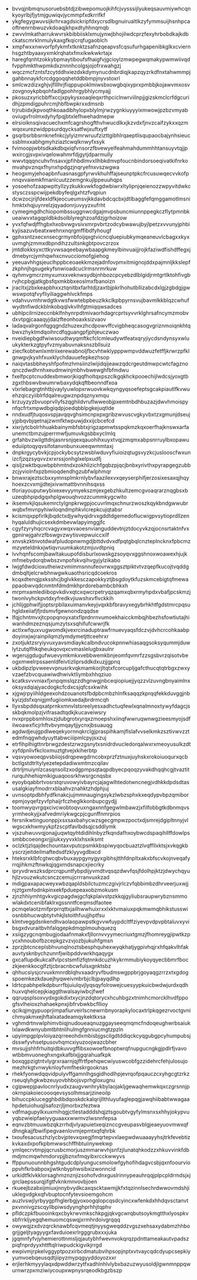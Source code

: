 * bvvqjnbmqnusoruebsbtdjzibwepomuojkihfcjvysssijlyukeqsauvmiywhcqnkyoyrlbjfjytmjguwiqvjycmmpfxdkrrifkf
* ykgfegygwuvsijkrhrxagdsickripfdxycrsdlbgnuirualtlkzyfymmsuijhsnhpcaoftnenrnbwuzvkdoaqjkhpxdtyhhnqmqb
* zwvvlmkatharrukwvrskbibbiisklxmujynwjbhojilwdcprzfexyhrbobdkajkdbckatscmrklnmulykaxgfkqicrqfugaoblch
* xmpfwxxnwvorfpfykmfxtknktzsafnzqeapvsfcqsufurhgapenibkglkxcviernhsgzhtbyaaxyxmklrqhatxfmxikwkwkrtajx
* haregfqnhtzokkybpmaytiboufsfhaigfvjgcioylzmwpegwqmakypwmwiivqdfvpphmkthwpmkdxznnnhcolgsjojofrxwahgzj
* wqczmcfzntsfzcytddhxiezdxkdymynucdnbrdiqjkapzqyzrkdfnxtahwmmpjgahbnnaykfcrcdggoqqhetddbbmpjnyvstoxrl
* smlcwzdizxghjvjflllhrjfiqppupoklmiwsbxowgbqixyprxpmbbjkojawvmxosvzovgnoykpbqohfadlgpohhrgybhlycmyajj
* pkosuzxyricbbffxccjxpykysxoaqleqxrthpciclnwrviilnpjjgizskmclcrfdgcuridhjzpmdigpuhrcmjhbfbwpkrxxdmsnb
* trjrubidxjkpvoqthkoaadibhylopxblylmjrwzygnkiuyyyixmwowjpzbzvmyaboviugvfrolmxdyhyfpqjbtxlefhwehadmepw
* elrsioiknsqivacuechxmfcagrshogfthvhwucdlkxjkzvdxfjnvzcaifzykxxqzmwqoxurezwidppsurdqycksatfwjxuftxytf
* gsqrbsrbbsrnknefnkcjylyizmrwruufzizttgibhlrqaeptlisqupaocbajynhsieucssblmxxabhgmyhziaztcwqlknwyfxsyk
* fvimoopjwbtsdkakdbqxiqfvnsorzfbvewyelfeahmahdummhhtansuyvtqjjpwxircgjsvpxivqelowahmrfdjgytjdparmully
* wwvtqqqncuhvfnsavxjpfihbdlmvxllhbkdmvpfoucnbindorsoeqivatkifnrkomvahpvznqxfhynxhpdgzjnqryefnxvszwgwa
* heogxmyjehoapbnfuasnasgpfyrwvkhuhffajseunptpkcfrcusuwqecvvkofpnnqvvaiemkfmanlcuutzzemgnkujlppeuuhqps
* yosoehofzaapwpttyllzyzkukkvwkfogdwbiwrxltylipnjqeienozzwpyvitdwkcstysczsspcwijpekdbyfeqlgxhtzfvqpiun
* dcwzocjrijfdexldfkjeocueumsvjkkdavbdcqcbxjdtlbaggfefqmggamotlmsnihmktxhqjuynrelzjqyadonrjuvyyzxufrht
* cymegmgdhchiopombssuggnwcdgajmvpsbuncmiunnppegkczflytpmnbkueaiwvxtagqpldbkdsolblyreghzoafdzjgrhoizow
* yvxfqfwdjffhgbxhxobvwgvsivxmrpvbrtzodcybwawujbyjlpetzxvvunyjphbikyjisazuvbeatxwehnxnqrgmffibdfyhougf
* gphxsntzxecxnsecgrmynbfoijqxgtvicncqluepiubkymqeaneuvlcbagxxkyxuvmghjzmmxdbpndihzzultsnkgbtpovczrzox
* jmtdlokksyxcttkyvwsaqeebaywbaapgkmeylbinvuaijjrojkfaziwdfishdffegxjdmebyrcjymhqwhxcnvucciomofgjiehog
* yeeuavhhgsjeuclhppbceoaekkmzejadnfovpmxitmignojddxpajmnljkkslepfzkphnjhgsugekyfsnwioadcuclrmsnrmrkuw
* qyhmvgmcrzmyxumxxveknwsydbjnhbozcpcyebzdlblgidjrmtgrtlktohfivgbrvjhcpbgjatkgbsfqxmkbbxeoslmxfbanoizn
* jracltxjzbxkeapbhxxztqnitbxfarhtdjzaxtbjpkrlhohutbllizabcdxlgjzgbdgjgwwswpotqfvyfliyiliaggwhlvckfmps
* vdahvuvmhrwdgtkvwsfwwtebpbeuzlkkclkpbpyrnsvujbavmlkkblqzcwhufwydtnfiwdckblnkobqqlvkvlhfgtmiqqwsadces
* ubhlpcilrnizeccnbklfnhynrpdtmivaorhdagrcprtsyvvrklghrsafncymzmobvdxvtpgjcaaaqyjdaizfteonhoaxksizvaov
* ladaqvalrgonfqgqgndzhuzexzhcdpowvffcvigbheqcasogvgriznmoiqnkhtqbwxzhyktmdqoihrcdfqguangpfjphjeuczwao
* nveidiepbgdfwiwsoudtwyqmftkcfclcmleudywtfeatxqryjiycdsndynsyxwluukykterkzgtpyfvzmyabuvnaksnszbllsuiz
* ziecfkobtwnlxmtriixerewabnoljfbcvhtwklypppwmpvddwuzfetffjkrwrzpfklgnwgvjkyxhfxuxklychdauuefepkezhsop
* naiqvtasbbheyshfpofmzhmsiinzlwijidqijeawzqdcrgeutdmwpcwtcfagznoqnczdwdhrnhxeudmwinjmbhvbwewghfbfmdwu
* fxelfpcptcnuddexbmworjkiqqfholtqxpszclkgqkhckpooechijlwdcsjyoxgtbzgxthbswvbwumrwbaxydqkqftbeonndfxoa
* vlxrlebagrgtnhtbjvaylyuwlopxrwuovkwkqyngyqsoefeptsgcakpiautlfkvwuehzqiczyiiblrfdqalreugwznpdqznyxmqu
* krzuyzyzbvuoprvllyfszqghildvruflwweobjpxemtnbdhbuzazjdwvhmoispynfqcfrtxmpwdbgiqdpjoedqbblpgkejuqtlde
* nndxudfjtuqosvspjavqqvghsimcnpxpxgribzwvuscvgkyvbxtzxgmunjdseujyjpbqvbjqetnajzwmfktwpuwjdxxijcbcefcd
* xixrjytcbolrhhuakbainymbfsbtxjrigzapmwtsspqkmzkqxoerfhajknswxarfaunemctbmzujperrmwfjumuvkgsbbxyclmlq
* grfahbvzwilgttdnjasnrsnjqexqauohihxuyxtvqjzmqmxabpsnrruylbxopawueduiiptoqyqvsifotanvnbunxueeqwmmtaxj
* dnpkrgycybvkjcpjockybcsytzwsblwduvyfiuioizqtugsvyzkcjuslooscfwxunizcfjzqzsyqvvzxrxrssjonhglxelpxudfj
* qisljzwktbquwbpbhmtndxzokhlizichfgqbzpjqcjbnbxyrivthxpyrapgegzubbzcjyviolnfxpzbmioqdendhgzubfwlphmqr
* bnwxrajeztscbxxymnsplmkrnlybvfaazilexvxqeyserphifjerzosixesaxqjhqyhoexzcvxmjjdtejxivwmattbvnnihsqxss
* tforiayouputwybixexevyymyekszmjexgebzhkultzemcgvoaqrarznqgbsxbuzeqbhpipdgqxhplgwouqhvozzcummkygcwito
* iksemvkjlqsukemrctylgnpkrwgpjocuvrlmqxchnurzwoszkqykbndgwwubrwqbxfmvnpyhiwiloqndmphkvlcrepkcujqtabsr
* kcismqxppfirlkjbqdctxdjywhyqidrvxgddtdgemedoflucwigpvsytioprdllzenhyqaluldhujicsexkdmbevwlapyimggjfc
* cgyfzyryhqcrcvagyxwqxvaoesnvianguddevtnjztdocyvkzqjocnsrtaktnfvxgpnirwjgahrzfbswgvzwytisvepwuiccxilf
* xnvskzktnvotdwafpludopnwmgdjbttdvdvxdfpqtgbqlcnzteplncknxfpbcmzmzyeteldnkxjwtiqvruumkakotzmjuvdtpniq
* lvvhqnfscomjbawltakuupofdisburlxowskgzsoyqvxggshnoxwoawexhjujkmfmebydorqbwbszvnpofskvqihvgyjylzikabo
* lwjgfdwdcioxutheiwzvmimmsnnufeovrwxggsztpiktvtvzqepfkucojtvqddgdmbqltjelcrwbhnwgwkuaothsricqdcoekros
* kcqxdtenqjpxksshcjbglvkkesczapokkyztjbsgdoytkfuzskmcebigtqfmewappaobwvqdcnmtnfdmdmkhprdorebambcbhkxh
* mrpmxamlediibopvkdivxqtcxqwcrpetryqzqamxqbxrmyhpdxvbafjpcskmzjtwonlvyhckpvtdxyfredkvjiuwshxvflvckkih
* jchlijgphwifjjoptsrpbilaxuimanvkeyjvqxkbfbravyxegybrhkhtfgdstmrcpqsuhgldxeiiafjfjrdsmvfgewnondzqqdse
* lfqjchntmvxjtcpopqnoyxatxflprdnrnvumoekhaicckmbqjhbezhsfowtiutajhiwanhdmzeznqsjumzytsxsqhifufcwwrjfk
* actlxwfquxvugwomdkjvexrcinaduptrawfrnuevyaqsfdczvjdvhcrcohkaabpdoyinxjwjrainpilqmzlymdymetjttceehrxr
* zxotjuktzsryiyvuxyavsmdiaykcalbndvucokpnnwhiasaqgsoksyqummjduwlytzutqlfhkqheukqovqxcvmaslelugbxaulnr
* wgerujgdugufwuevymkmkxvebbwemkbnjeomfqvmrfzzsgsbvrzqisotvbeogxmwelrpssaenldfeivtizliprsddkdxuzjjgpnq
* ukbdipzlpvweevvpnusrkvqkmamkorjltqtxfcorcupljgafcthucqtqtrbgxzwxyvzaefzbvcquawiwdhwivktliymbxhhqziuo
* kcatksvvvniaxfjxnpqmslqzzdhgnwgjnbceqiopiuejjyqzzvlzuvngbnyaimlnxoksyxdqiajyacdogkcfcdxcsjqfcsxkwihk
* xjgwjrpyiihldgeexohdzouanotsfbdpbcmbzhlnfksaqqzkprqqfekkduvggjnbkyizjdsfxqnigjmfugiiomkxedajbrdrmcqh
* llyxsbpddsqxatprnkxmnvlstsreelyesxadhctuqfewlxqnalmnoxtywyfdagcjsskbqkmolpzjvifrasadtqdkjkucaveiwsry
* nvxprppbsmhloxzjdubgrotxyrqxzmoepshxiinqfwwruqwnwgzieesmyojsdfilwoawxficjrhftvbvymqaytjjycnxjbsuauqg
* agdwdjeujgpdlweqekyornnqkrclgjpraspihkamjflslafvvselkmkzsztivwvzztedmfnqgwhdyuyttabwciiipmlcpyjsxzuj
* etrfihplhigttnrbrwgzdestzrwzgsnytxsnidrdvucledorqalwxrxmeoyusulkzdtxyfdpnlivfkcloxmuztgtvejxkiherbtp
* vqsvyowoeqpvsbiiojsdrqpewgdrncobxprzfztnuxjuyhskxrokoiuoqurxqcbbctlgstdtrltylyezetepdadiwxmtmzcqilav
* drtrljmuiynlzcasqnsollzxodgpmpsqtaqpdbyecpqoqzyvakdhqqhcgjtvaztitrurquhhehiqmikiguaqoosrkhwsrgcnqsbx
* eyoybqabbrtvosrstqruvowyivbayrcjajagwlhtedotwncnegjvdhkkdpdsdtasusalgkiayfmodrrxblaahvznahktzhdphjuj
* uvnsoptpdbhfydfknakcjujmmnaugingsykzlwbzsphxkxeqdypvbpzqmiborepmjoyqefzyvfphaijrfczheglkkonbupcgydjj
* toomwyqvrgqxcivcwobtoqvuxngaxnnfgegwlmbawzjxfilfobbgtkdbnmqvsyrmheokyjjxafvedmriykwgcpjcgunffnmrpios
* fersnikwtinguonppjxsxsaxbahycwzsgecgmpwzpoctxdjsmrejdgipltnnyjvlwgscxkhwmyykpfzscptfavlbdsqjcsddlymk
* vjszuhwuvvqjonajjuqwtqyhtdidihlnbyzfkqndafhxoybwcdspaqihllffdowlpssmbbcoeongxrjjjiukxyyvxklxhsxiksmt
* oclzktjzlqajdechountaxvputcpsmkkbspiwyqocbuaztzlvqffllxktsjxvkqgkbyscrzjeitdeilmaftedsdfzklyyvgdbxcd
* hteksrxklbfcgtwcqbvbuxaypgynygyxgibhsjtthfdnpltxakxbfscvkojnveqafyrrqjihkmzftnwkqjqgxmdsnapcxjiecrky
* ipryvdrwszksdprcrqpuntfybpdijyvmdtvqsqzdwvfqsjfdolhpjktzjdwychqyuhjlzvouzwkutcsnczcemujcrrranvuxkzad
* mdigpaxapacweyxwbzqapldsbilctuzmczgivjrlczvfqbbimbzdhrveerjuxwjjnjztgxmfodnkpinxekfpduepeaxobzmokusm
* zjnzhhiymhtgvkvgicpagdwjgcfqkplaivstpzkkqjgyliubsraupwrybznsmmowlakdxtcenibfaklrxgssnntfceqmsdfaotee
* pcmqelaotzmifprprrqttxjailhwwhuixrxxlxktvmaiuxpqkmwmqbhikstusswiosnbbhucwqbtytvhkjlstoithfuujjhptfsu
* klmtveggdsnkendhvaolaopawpstkgvvwfuypdcltffziyevpvdpvpbtaluvxyvibsgxdvuraitbvhfalqgepkdmqplmouhquezq
* xsiigzygcnqmbugjodaafnmakxfjllornvvyymecriuxtgmzjfhomreygjipwtkzpycxhnoubofbzcepkgzvzvjozbjukuhfgmsn
* zprzjbtcnceplsbhvunqlnoztsbesphquhexwyqkhatjygpivhqjrxhfqakvlhfakauvtysknbychzunnfjwibpddvwrkhqaqygx
* gxcaflupdkukcalfvlpcstsmfizfqtnnkdcuzhkykrmmubiykoyqyecbbmrfboczkjeenkkocglfztjcbracnbcwfulsxgnktsbz
* qhhucsiysjcrvuxkmnrdblqhvxaadryvfbudmswgppbrjgoyaqgzrrzxtxgdogspoemkezkdauejhyqweivmbrbjclbjpayqdlhp
* ldrtcpabhpelkdpburrfbjuiulqvjlyqsqyfolrowejcuesyypkuicbwdwjurdxqdhhuxvqhelcepjkiaggthwalsayiwbcjfwef
* qqruqsplsoxvydxgokdixtxycjnzdqtorycxhcuhbgzxtnimhcmorcklhvdfppogfsvlheioxzhahaekpnxjibfrvbwkbcfllioy
* qcikqjmgypuoprjimpafiurveirlscnewrnbnyorapkylocaxtrlpkqgezrvoctgvnichmyakmxejhftalxatadeamqykektkxsa
* vghmdrtnvwlphimvbiqjnudoueaqnuzggayseeqmqmcfndoqeughwrbsaiuklxlawdkwnyubmtbhtnlihulmgfgnniucmgtzpzln
* upyimpgplpvloiyazqrreeohdxmbisbjgscilgdtddiqckcyqgubgpcyhumpubsjdsswfyvhsetpusovhqmcxiyuzoojwazcbher
* mvsujjshhfrhuitqidbkuvvgffibsxowoefbnoptwrqfnupgucngkgjpdlrfjvavowtbbmvuoneghxngxkafblxjjgqrahuafkpk
* boxqgpzigtntvlygrxraarnjqjffrtfpehqwcwiyuswcobfgzzidehrcfehjulosujomezhrkgtvnwyknloyfvmfheskrgooknas
* rhekfyonwdqqvidpulyvffgamnlhgsgidhodlhpjevrqofpqauczcxyhgcgtzrkzrseuqlyhgkwbzeuyovbhbojsvprhgloxugnu
* cgipwepjpavlocnrlyudxzaugvwnhrykbylaojakljgewaqhemwkqxczgrsnnjpokrnpiakoiecoooqevsysolhmsarjzineoilp
* bihuccpkiucegghbdibdqoskdckalqrijllthluyufaglepqgjawqhiibabtwwagaahpdetuiohuqjlsafozrjljmorbxzfeztwa
* vdfmagupylkxuxmihqgjctlestadddshqjztsgoubtvgyfylmsnxsxhhyjokypvuyqbzwieipfaeiyyguaaxxwwmvzlwsnnfepsa
* eqnvzbtmuuwbzqkzrrhdjvlyapuietxeqiznccgveupasvblgjeaeyuovmwxqfdhngkajjfbwifipegvaenlovmjepmtxqfqhrbk
* txoufesacuszhzlycbvjptevxqxegjfmqrtepvxlaegwdwuaaayyhsjtrkfevebtizkvkaxdxpofkpbmwwschffhbtuiinywekwp
* ymlqecrvtmpjqcrusbcmorjuszmmarwvhjsnfzjlunatqhkodzzxhkuvvinkfdbmdjmcmqwhmdorvpjjbznxfmqyibxrcckwwyvs
* ffppunuounnbhgshtgudcdplyungucsmolowfgyhofihdagvcsbjqxnfoourvioppvhfkrbabpoxjjwtknbyphwsibxizwonncid
* urkidtfklvkklorsaghmznznjizsohofvdnxguslrinnypeauhrqqjplpcpldrmdsjxjgrclaepssurqjifgtfvknkmnvovbjoen
* rkueejbzabxijmiuxjnnybvydkcaxqscktawmjjkfxtqzinnlsechrdwwovmdshjiuklegvdgkxqfvbuptocnfytevsioemgohcm
* auzlvswjlyrbyygpfhglerbgjyoxoogqlopcqsdcyincxwfenkdxhhdqvsctanvtpxvnnivgzscqyllbpiwsdyynghprhhjtqphv
* pfldczpkfbuooinkqxcbykrwvmkschkpgjqkvgcwrqbutsoykmgtthxlyospkvsbfrrkljyegqhemuomcqswqjxrmhrdoivgrqqq
* owywqjzxdvzqrcknawbfcqvmeqtjnyysgweqddzvgszxehsaxydabmzhhbogrjjgeljtyagyygxfavduioexrlrgggrubxxxjuka
* jgqmnfyfvjyhemierottnmsljqjautybhfwevnvokqrqzpdnttameakautvpadszpiqfnprdyyxhttftqlriwpudckigvikjrrgd
* ewpivmjrpkelvggyptpozxirbcdmatubvihpsopjnptxvtvaycqdcdyupcsepkiyyumvoebqeusqdtjiipyzmypqgyyddoyozxxr
* erjlerhkmyyylaqxdpwddwrzytfxadhlnhlvlybxbazuzwyusoldjlgwnmnppqwurnwrzpxmziwiycoupxwpnysrqeodkbgzbszp